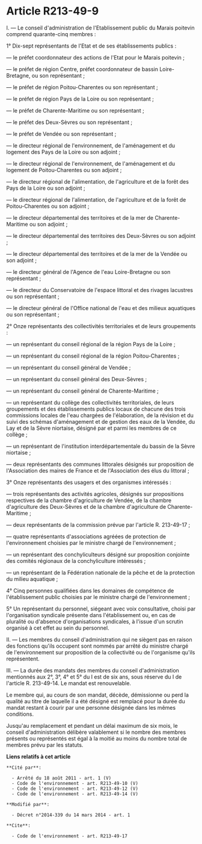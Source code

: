 # Article R213-49-9

I. ― Le conseil d'administration de l'Etablissement public du Marais poitevin comprend quarante-cinq membres : 

1° Dix-sept représentants de l'Etat et de ses établissements publics : 

― le préfet coordonnateur des actions de l'Etat pour le Marais poitevin ; 

― le préfet de région Centre, préfet coordonnateur de bassin Loire-Bretagne, ou son représentant ; 

― le préfet de région Poitou-Charentes ou son représentant ; 

― le préfet de région Pays de la Loire ou son représentant ; 

― le préfet de Charente-Maritime ou son représentant ; 

― le préfet des Deux-Sèvres ou son représentant ; 

― le préfet de Vendée ou son représentant ; 

― le directeur régional de l'environnement, de l'aménagement et du logement des Pays de la Loire ou son adjoint ;

― le directeur régional de l'environnement, de l'aménagement et du logement de Poitou-Charentes ou son adjoint ;

― le directeur régional de l'alimentation, de l'agriculture et de la forêt des Pays de la Loire ou son adjoint ;

― le directeur régional de l'alimentation, de l'agriculture et de la forêt de Poitou-Charentes ou son adjoint ;

― le directeur départemental des territoires et de la mer de Charente-Maritime ou son adjoint ;

― le directeur départemental des territoires des Deux-Sèvres ou son adjoint ;

― le directeur départemental des territoires et de la mer de la Vendée ou son adjoint ;

― le directeur général de l'Agence de l'eau Loire-Bretagne ou son représentant ; 

― le directeur du Conservatoire de l'espace littoral et des rivages lacustres ou son représentant ; 

― le directeur général de l'Office national de l'eau et des milieux aquatiques ou son représentant ; 

2° Onze représentants des collectivités territoriales et de leurs groupements : 

― un représentant du conseil régional de la région Pays de la Loire ; 

― un représentant du conseil régional de la région Poitou-Charentes ; 

― un représentant du conseil général de Vendée ; 

― un représentant du conseil général des Deux-Sèvres ; 

― un représentant du conseil général de Charente-Maritime ; 

― un représentant du collège des collectivités territoriales, de leurs groupements et des établissements publics locaux de
chacune des trois commissions locales de l'eau chargées de l'élaboration, de la révision et du suivi des schémas
d'aménagement et de gestion des eaux de la Vendée, du Lay et de la Sèvre niortaise, désigné par et parmi les membres de ce
collège ; 

― un représentant de l'institution interdépartementale du bassin de la Sèvre niortaise ; 

― deux représentants des communes littorales désignés sur proposition de l'Association des maires de France et de
l'Association des élus du littoral ; 

3° Onze représentants des usagers et des organismes intéressés : 

― trois représentants des activités agricoles, désignés sur propositions respectives de la chambre d'agriculture de Vendée,
de la chambre d'agriculture des Deux-Sèvres et de la chambre d'agriculture de Charente-Maritime ; 

― deux représentants de la commission prévue par l'article R. 213-49-17 ; 

― quatre représentants d'associations agréées de protection de l'environnement choisies par le ministre chargé de
l'environnement ; 

― un représentant des conchyliculteurs désigné sur proposition conjointe des comités régionaux de la conchyliculture
intéressés ; 

― un représentant de la Fédération nationale de la pêche et de la protection du milieu aquatique ; 

4° Cinq personnes qualifiées dans les domaines de compétence de l'établissement public choisies par le ministre chargé de
l'environnement ; 

5° Un représentant du personnel, siégeant avec voix consultative, choisi par l'organisation syndicale présente dans
l'établissement ou, en cas de pluralité ou d'absence d'organisations syndicales, à l'issue d'un scrutin organisé à cet effet
au sein du personnel. 

II. ― Les membres du conseil d'administration qui ne siègent pas en raison des fonctions qu'ils occupent sont nommés par
arrêté du ministre chargé de l'environnement sur proposition de la collectivité ou de l'organisme qu'ils représentent. 

III. ― La durée des mandats des membres du conseil d'administration mentionnés aux 2°, 3°, 4° et 5° du I est de six ans, sous
réserve du I de l'article R. 213-49-14. Le mandat est renouvelable. 

Le membre qui, au cours de son mandat, décède, démissionne ou perd la qualité au titre de laquelle il a été désigné est
remplacé pour la durée du mandat restant à courir par une personne désignée dans les mêmes conditions. 

Jusqu'au remplacement et pendant un délai maximum de six mois, le conseil d'administration délibère valablement si le nombre
des membres présents ou représentés est égal à la moitié au moins du nombre total de membres prévu par les statuts.

**Liens relatifs à cet article**

	**Cité par**:

	  - Arrêté du 18 août 2011 - art. 1 (V)
	  - Code de l'environnement - art. R213-49-10 (V)
	  - Code de l'environnement - art. R213-49-12 (V)
	  - Code de l'environnement - art. R213-49-14 (V)

	**Modifié par**:

	  - Décret n°2014-339 du 14 mars 2014 - art. 1

	**Cite**:

	  - Code de l'environnement - art. R213-49-17
